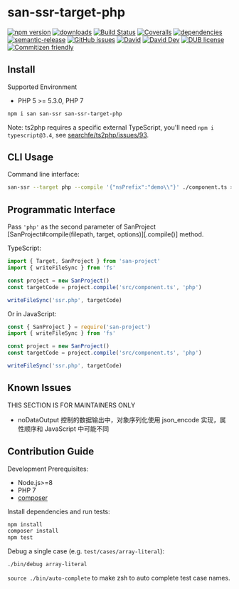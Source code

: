 # san-ssr-target-php
[![npm version](https://img.shields.io/npm/v/san-ssr-target-php.svg)](https://www.npmjs.org/package/san-ssr-target-php)
[![downloads](https://img.shields.io/npm/dm/san-ssr-target-php.svg)](https://www.npmjs.org/package/san-ssr-target-php)
[![Build Status](https://travis-ci.com/searchfe/san-ssr-target-php.svg?branch=master)](https://travis-ci.com/searchfe/san-ssr-target-php)
[![Coveralls](https://img.shields.io/coveralls/searchfe/san-ssr-target-php.svg)](https://coveralls.io/github/searchfe/san-ssr-target-php?branch=master)
[![dependencies](https://img.shields.io/david/searchfe/san-ssr-target-php.svg)](https://david-dm.org/searchfe/san-ssr-target-php)
[![semantic-release](https://img.shields.io/badge/%20%20%F0%9F%93%A6%F0%9F%9A%80-semantic--release-e10079.svg)](https://github.com/searchfe/san-ssr-target-php)
[![GitHub issues](https://img.shields.io/github/issues-closed/searchfe/san-ssr-target-php.svg)](https://github.com/searchfe/san-ssr-target-php/issues)
[![David](https://img.shields.io/david/searchfe/san-ssr-target-php.svg)](https://david-dm.org/searchfe/san-ssr-target-php)
[![David Dev](https://img.shields.io/david/dev/searchfe/san-ssr-target-php.svg)](https://david-dm.org/searchfe/san-ssr-target-php?type=dev)
[![DUB license](https://img.shields.io/dub/l/vibe-d.svg)](https://github.com/searchfe/san-ssr-target-php/blob/master/LICENSE)
[![Commitizen friendly](https://img.shields.io/badge/commitizen-friendly-brightgreen.svg)](https://github.com/angular/angular.js/blob/master/DEVELOPERS.md#commits)

## Install

Supported Environment

* PHP 5 >= 5.3.0, PHP 7

```bash
npm i san san-ssr san-ssr-target-php
```

Note: ts2php requires a specific external TypeScript, you'll need `npm i typescript@3.4`, see [searchfe/ts2php/issues/93](https://github.com/searchfe/ts2php/issues/93).

## CLI Usage

Command line interface:

```bash
san-ssr --target php --compile '{"nsPrefix":"demo\\"}' ./component.ts > ssr.php
```

## Programmatic Interface

Pass `'php'` as the second parameter of SanProject
[SanProject#compile(filepath, target, options)][.compile()] method.

TypeScript:

```typescript
import { Target, SanProject } from 'san-project'
import { writeFileSync } from 'fs'

const project = new SanProject()
const targetCode = project.compile('src/component.ts', 'php')

writeFileSync('ssr.php', targetCode)
```

Or in JavaScript:

```typescript
const { SanProject } = require('san-project')
import { writeFileSync } from 'fs'

const project = new SanProject()
const targetCode = project.compile('src/component.ts', 'php')

writeFileSync('ssr.php', targetCode)
```

## Known Issues

THIS SECTION IS FOR MAINTAINERS ONLY

- noDataOutput 控制的数据输出中，对象序列化使用 json_encode 实现，属性顺序和 JavaScript 中可能不同

## Contribution Guide

Development Prerequisites:

* Node.js>=8
* PHP 7
* [composer](https://getcomposer.org)

Install dependencies and run tests:

```bash
npm install
composer install
npm test
```

Debug a single case (e.g. `test/cases/array-literal`):

```bash
./bin/debug array-literal
```

`source ./bin/auto-complete` to make zsh to auto complete test case names.

[san]: https://github.com/baidu/san
[sanproject]: https://searchfe.github.io/san-ssr-target-php/classes/_models_san_project_.sanproject.html
[compile]: https://searchfe.github.io/san-ssr-target-php/classes/_models_san_project_.sanproject.html#compile